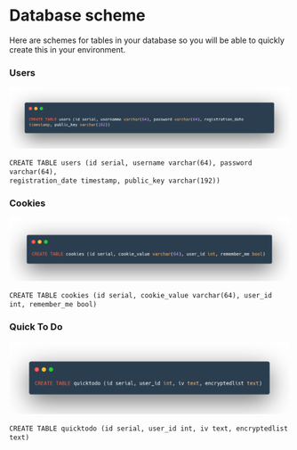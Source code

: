 # Database scheme

Here are schemes for tables in your database so you will be able to quickly create this in your environment.

### Users
![UsersTable](../img/users.png)
```postgres
CREATE TABLE users (id serial, username varchar(64), password varchar(64),
registration_date timestamp, public_key varchar(192))
```

### Cookies
![CookiesTable](../img/cookies.png)
```postgres
CREATE TABLE cookies (id serial, cookie_value varchar(64), user_id int, remember_me bool)
```

### Quick To Do
![QuickToDoTable](../img/quicktodo.png)
```postgres
CREATE TABLE quicktodo (id serial, user_id int, iv text, encryptedlist text)
```